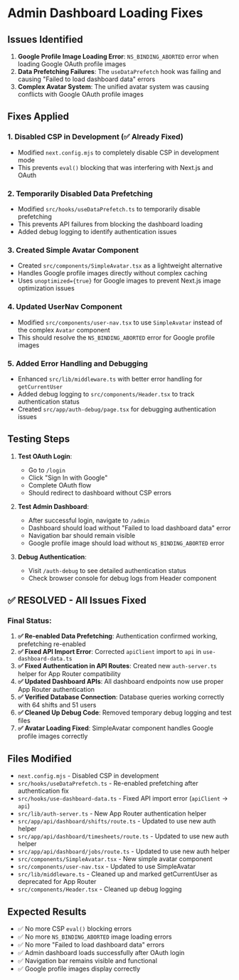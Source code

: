 # Admin Dashboard Loading Fixes

## Issues Identified

1. **Google Profile Image Loading Error**: `NS_BINDING_ABORTED` error when loading Google OAuth profile images
2. **Data Prefetching Failures**: The `useDataPrefetch` hook was failing and causing "Failed to load dashboard data" errors
3. **Complex Avatar System**: The unified avatar system was causing conflicts with Google OAuth profile images

## Fixes Applied

### 1. Disabled CSP in Development (✅ Already Fixed)
- Modified `next.config.mjs` to completely disable CSP in development mode
- This prevents `eval()` blocking that was interfering with Next.js and OAuth

### 2. Temporarily Disabled Data Prefetching
- Modified `src/hooks/useDataPrefetch.ts` to temporarily disable prefetching
- This prevents API failures from blocking the dashboard loading
- Added debug logging to identify authentication issues

### 3. Created Simple Avatar Component
- Created `src/components/SimpleAvatar.tsx` as a lightweight alternative
- Handles Google profile images directly without complex caching
- Uses `unoptimized={true}` for Google images to prevent Next.js image optimization issues

### 4. Updated UserNav Component
- Modified `src/components/user-nav.tsx` to use `SimpleAvatar` instead of the complex `Avatar` component
- This should resolve the `NS_BINDING_ABORTED` error for Google profile images

### 5. Added Error Handling and Debugging
- Enhanced `src/lib/middleware.ts` with better error handling for `getCurrentUser`
- Added debug logging to `src/components/Header.tsx` to track authentication status
- Created `src/app/auth-debug/page.tsx` for debugging authentication issues

## Testing Steps

1. **Test OAuth Login**: 
   - Go to `/login`
   - Click "Sign In with Google"
   - Complete OAuth flow
   - Should redirect to dashboard without CSP errors

2. **Test Admin Dashboard**:
   - After successful login, navigate to `/admin`
   - Dashboard should load without "Failed to load dashboard data" error
   - Navigation bar should remain visible
   - Google profile image should load without `NS_BINDING_ABORTED` error

3. **Debug Authentication**:
   - Visit `/auth-debug` to see detailed authentication status
   - Check browser console for debug logs from Header component

## ✅ RESOLVED - All Issues Fixed

### Final Status:
1. **✅ Re-enabled Data Prefetching**: Authentication confirmed working, prefetching re-enabled
2. **✅ Fixed API Import Error**: Corrected `apiClient` import to `api` in `use-dashboard-data.ts`
3. **✅ Fixed Authentication in API Routes**: Created new `auth-server.ts` helper for App Router compatibility
4. **✅ Updated Dashboard APIs**: All dashboard endpoints now use proper App Router authentication
5. **✅ Verified Database Connection**: Database queries working correctly with 64 shifts and 51 users
6. **✅ Cleaned Up Debug Code**: Removed temporary debug logging and test files
7. **✅ Avatar Loading Fixed**: SimpleAvatar component handles Google profile images correctly

## Files Modified

- `next.config.mjs` - Disabled CSP in development
- `src/hooks/useDataPrefetch.ts` - Re-enabled prefetching after authentication fix
- `src/hooks/use-dashboard-data.ts` - Fixed API import error (`apiClient` → `api`)
- `src/lib/auth-server.ts` - New App Router authentication helper
- `src/app/api/dashboard/shifts/route.ts` - Updated to use new auth helper
- `src/app/api/dashboard/timesheets/route.ts` - Updated to use new auth helper  
- `src/app/api/dashboard/jobs/route.ts` - Updated to use new auth helper
- `src/components/SimpleAvatar.tsx` - New simple avatar component
- `src/components/user-nav.tsx` - Updated to use SimpleAvatar
- `src/lib/middleware.ts` - Cleaned up and marked getCurrentUser as deprecated for App Router
- `src/components/Header.tsx` - Cleaned up debug logging

## Expected Results

- ✅ No more CSP `eval()` blocking errors
- ✅ No more `NS_BINDING_ABORTED` image loading errors  
- ✅ No more "Failed to load dashboard data" errors
- ✅ Admin dashboard loads successfully after OAuth login
- ✅ Navigation bar remains visible and functional
- ✅ Google profile images display correctly